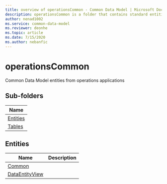 ```yaml
---
title: overview of operationsCommon - Common Data Model | Microsoft Docs
description: operationsCommon is a folder that contains standard entities related to the Common Data Model.
author: nenad1002
ms.service: common-data-model
ms.reviewer: deonhe
ms.topic: article
ms.date: 7/15/2020
ms.author: nebanfic
---
```


# operationsCommon

Common Data Model entities from operations applications  

## Sub-folders

|Name|
|---|
|[Entities](Entities/overview.md)|
|[Tables](Tables/overview.md)|




## Entities

|Name|Description|
|---|---|
|[Common](Common.md)||
|[DataEntityView](DataEntityView.md)||

